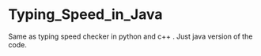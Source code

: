 # Typing_Speed_in_Java
Same as typing speed checker in python and c++ .  Just java version of the code. 

